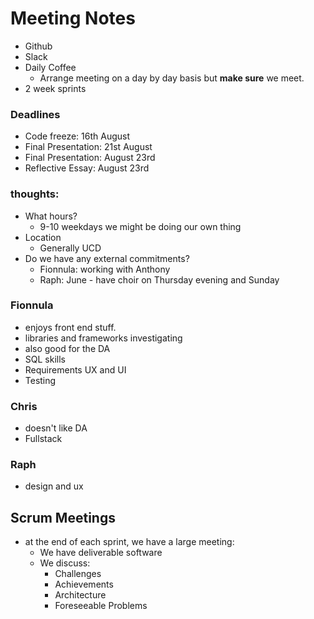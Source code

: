 # Meeting Notes

- Github
- Slack
- Daily Coffee 
  - Arrange meeting on a day by day basis but **make sure** we meet. 
- 2 week sprints

### Deadlines
- Code freeze: 16th August
- Final Presentation: 21st August
- Final Presentation: August 23rd
- Reflective Essay: August 23rd

### thoughts: 
- What hours?
  - 9-10 weekdays we might be doing our own thing
- Location
  - Generally UCD
- Do we have any external commitments?
  - Fionnula: working with Anthony
  - Raph: June - have choir on Thursday evening and Sunday

### Fionnula
- enjoys front end stuff.
- libraries and frameworks investigating
- also good for the DA
- SQL skills 
- Requirements UX and UI
- Testing 

### Chris
- doesn't like DA
- Fullstack

### Raph
- design and ux 

## Scrum Meetings
- at the end of each sprint, we have a large meeting: 
  - We have deliverable software
  - We discuss:
    - Challenges
    - Achievements
    - Architecture
    - Foreseeable Problems
